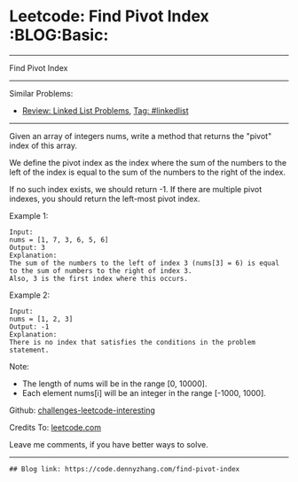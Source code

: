 
# Leetcode: Find Pivot Index     :BLOG:Basic:

---

Find Pivot Index  

---

Similar Problems:  

-   [Review: Linked List Problems](https://code.dennyzhang.com/review-linkedlist), [Tag: #linkedlist](https://code.dennyzhang.com/tag/linkedlist)

---

Given an array of integers nums, write a method that returns the "pivot" index of this array.  

We define the pivot index as the index where the sum of the numbers to the left of the index is equal to the sum of the numbers to the right of the index.  

If no such index exists, we should return -1. If there are multiple pivot indexes, you should return the left-most pivot index.  

Example 1:  

    Input: 
    nums = [1, 7, 3, 6, 5, 6]
    Output: 3
    Explanation: 
    The sum of the numbers to the left of index 3 (nums[3] = 6) is equal to the sum of numbers to the right of index 3.
    Also, 3 is the first index where this occurs.

Example 2:  

    Input: 
    nums = [1, 2, 3]
    Output: -1
    Explanation: 
    There is no index that satisfies the conditions in the problem statement.

Note:  

-   The length of nums will be in the range [0, 10000].
-   Each element nums[i] will be an integer in the range [-1000, 1000].

Github: [challenges-leetcode-interesting](https://github.com/DennyZhang/challenges-leetcode-interesting/tree/master/problems/find-pivot-index)  

Credits To: [leetcode.com](https://leetcode.com/problems/find-pivot-index/description/)  

Leave me comments, if you have better ways to solve.  

---

    ## Blog link: https://code.dennyzhang.com/find-pivot-index


